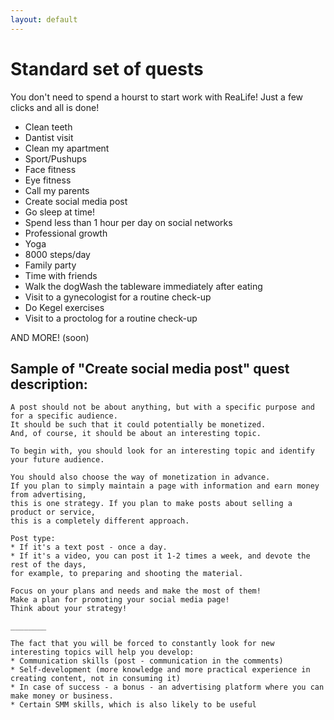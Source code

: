 ```yaml
---
layout: default
---
```


# Standard set of quests

You don't need to spend a hourst to start work with ReaLife! 
Just a few clicks and all is done!

- Clean teeth
- Dantist visit
- Clean my apartment
- Sport/Pushups
- Face fitness
- Eye fitness
- Call my parents
- Create social media post
- Go sleep at time!
- Spend less than 1 hour per day on social networks
- Professional growth
- Yoga
- 8000 steps/day
- Family party
- Time with friends
- Walk the dogWash the tableware immediately after eating
- Visit to a gynecologist for a routine check-up
- Do Kegel exercises
- Visit to a proctolog for a routine check-up

AND MORE! (soon)

## Sample of "Create social media post" quest description:

```
A post should not be about anything, but with a specific purpose and for a specific audience. 
It should be such that it could potentially be monetized. 
And, of course, it should be about an interesting topic.

To begin with, you should look for an interesting topic and identify your future audience.

You should also choose the way of monetization in advance. 
If you plan to simply maintain a page with information and earn money from advertising, 
this is one strategy. If you plan to make posts about selling a product or service, 
this is a completely different approach.

Post type:
* If it's a text post - once a day.
* If it's a video, you can post it 1-2 times a week, and devote the rest of the days, 
for example, to preparing and shooting the material.

Focus on your plans and needs and make the most of them!
Make a plan for promoting your social media page!
Think about your strategy!

________

The fact that you will be forced to constantly look for new interesting topics will help you develop:
* Communication skills (post - communication in the comments)
* Self-development (more knowledge and more practical experience in creating content, not in consuming it)
* In case of success - a bonus - an advertising platform where you can make money or business.
* Certain SMM skills, which is also likely to be useful
```
